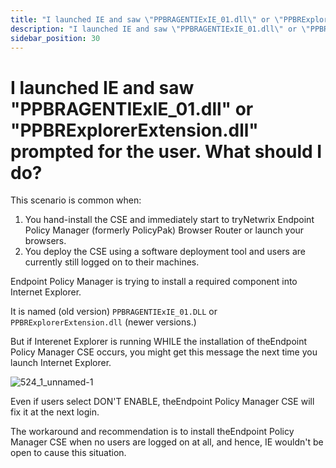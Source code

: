 ```yaml
---
title: "I launched IE and saw \"PPBRAGENTIExIE_01.dll\" or \"PPBRExplorerExtension.dll\" prompted for the user. What should I do?"
description: "I launched IE and saw \"PPBRAGENTIExIE_01.dll\" or \"PPBRExplorerExtension.dll\" prompted for the user. What should I do?"
sidebar_position: 30
---
```


# I launched IE and saw "PPBRAGENTIExIE_01.dll" or "PPBRExplorerExtension.dll" prompted for the user. What should I do?

This scenario is common when:

1. You hand-install the CSE and immediately start to tryNetwrix Endpoint Policy Manager (formerly
   PolicyPak) Browser Router or launch your browsers.
2. You deploy the CSE using a software deployment tool and users are currently still logged on to
   their machines.

Endpoint Policy Manager is trying to install a required component into Internet Explorer.

It is named (old version) `PPBRAGENTIExIE_01.DLL` or `PPBRExplorerExtension.dll` (newer versions.)

But if Interenet Explorer is running WHILE the installation of theEndpoint Policy Manager CSE
occurs, you might get this message the next time you launch Internet Explorer.

![524_1_unnamed-1](/images/endpointpolicymanager/troubleshooting/browserrouter/install/524_1_unnamed-1.webp)

Even if users select DON'T ENABLE, theEndpoint Policy Manager CSE will fix it at the next login.

The workaround and recommendation is to install theEndpoint Policy Manager CSE when no users are
logged on at all, and hence, IE wouldn't be open to cause this situation.
